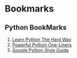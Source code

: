 # Bookmarks


## Python BookMarks


1. [Learn Python The Hard Way](https://learnpythonthehardway.org/book/ex0.html)
2. [Powerful Python One-Liners](https://wiki.python.org/moin/Powerful%20Python%20One-Liners)
3. [Google Python Style Guide](https://google.github.io/styleguide/pyguide.html)
